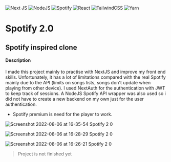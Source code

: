![Next JS](https://img.shields.io/badge/Next-black?style=for-the-badge&logo=next.js&logoColor=white)
![NodeJS](https://img.shields.io/badge/node.js-6DA55F?style=for-the-badge&logo=node.js&logoColor=white)
![Spotify](https://img.shields.io/badge/Spotify-1ED760?style=for-the-badge&logo=spotify&logoColor=white)
![React](https://img.shields.io/badge/react-%2320232a.svg?style=for-the-badge&logo=react&logoColor=%2361DAFB)
![TailwindCSS](https://img.shields.io/badge/tailwindcss-%2338B2AC.svg?style=for-the-badge&logo=tailwind-css&logoColor=white)
![Yarn](https://img.shields.io/badge/yarn-%232C8EBB.svg?style=for-the-badge&logo=yarn&logoColor=white)

# Spotify 2.0

## Spotify inspired clone

#### Description

I made this project mainly to practise with NextJS and
improve my front end skills.
Unfortunately, it has a lot of limitations compared with the real Spotify
mainly due to the API (limits on songs lists, songs don't update when playing from other device).
I used NextAuth for the authentication with JWT to keep track of sessions.
A NodeJS Spotify API wrapper was also used so i did not have to create a new backend on my own just for the user authentication.

* Spotify premium is need for the player to work.


![Screenshot 2022-08-06 at 16-35-54 Spotify 2 0](https://user-images.githubusercontent.com/47676542/183284808-87b91009-9eb7-4ed4-b921-29c63ef9e37f.png)

![Screenshot 2022-08-06 at 16-28-29 Spotify 2 0](https://user-images.githubusercontent.com/47676542/183284819-7a037765-d756-4a9b-9156-e2e17ccef6ba.png)

![Screenshot 2022-08-06 at 16-26-21 Spotify 2 0](https://user-images.githubusercontent.com/47676542/183284881-a8a68f05-7753-4213-bc4d-a80cfc6e7f14.png)


> Project is not finished yet
